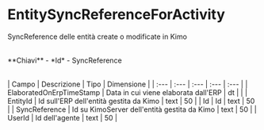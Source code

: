 # EntitySyncReferenceForActivity
SyncReference delle entità create o modificate in Kimo

<br>
**Chiavi**
- *Id*
- SyncReference
<br><br>

| Campo | Descrizione | Tipo | Dimensione | 
| :--- | :--- | :--- | :--- | :--- |
| ElaboratedOnErpTimeStamp | Data in cui viene elaborata dall'ERP | dt |  |
| EntityId | Id sull'ERP dell'entità gestita da Kimo | text | 50 |
| Id | Id | text | 50 |
| SyncReference | Id su KimoServer dell'entità gestita da Kimo | text | 50 |
| UserId | Id dell'agente | text | 50 |

